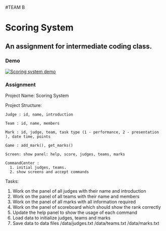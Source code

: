 #TEAM B

# Scoring System
## An assignment for intermediate coding class.

### Demo

[![Scoring system demo](https://img.youtube.com/vi/BQAyotParqM/0.jpg)](https://youtube.com/shorts/BQAyotParqM?feature=share)

### Assignment
Project Name: Scoring System

Project Structure:

    Judge : id, name, introduction
    
    Team : id, name, members
    
    Mark : id, judge, team, task type (1 - performance, 2 - presentation ), date time, points
    
    Game : add_mark(), get_marks()
    
    Screen: show panel: help, score, judges, teams, marks

    CommandCenter : 
      1. initial judges, teams. 
      2. show screens and accept commands

Tasks:

1. Work on the panel of all judges with their name and introduction
2. Work on the panel of all teams with their name and members
3. Work on the panel of all marks with all information required
4. Work on the panel of scoreboard which should show the rank correctly
5. Update the help panel to show the usage of each command
6. Load data to initialize judges, teams and marks
7. Save data to data files 
/data/judges.txt
/data/teams.txt
/data/marks.txt